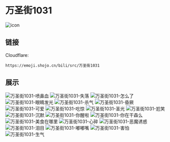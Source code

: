 # 万圣街1031
![icon](https://emoji.shojo.cn/bili/src/万圣街1031/icon.png)
## 链接
Cloudflare:
```
https://emoji.shojo.cn/bili/src/万圣街1031
```
## 展示
![万圣街1031-喷鼻血](https://emoji.shojo.cn/bili/src/万圣街1031/万圣街1031-喷鼻血.png)
![万圣街1031-失落](https://emoji.shojo.cn/bili/src/万圣街1031/万圣街1031-失落.png)
![万圣街1031-怎么了](https://emoji.shojo.cn/bili/src/万圣街1031/万圣街1031-怎么了.png)
![万圣街1031-眼睛发光](https://emoji.shojo.cn/bili/src/万圣街1031/万圣街1031-眼睛发光.png)
![万圣街1031-杀气](https://emoji.shojo.cn/bili/src/万圣街1031/万圣街1031-杀气.png)
![万圣街1031-昏厥](https://emoji.shojo.cn/bili/src/万圣街1031/万圣街1031-昏厥.png)
![万圣街1031-可爱](https://emoji.shojo.cn/bili/src/万圣街1031/万圣街1031-可爱.png)
![万圣街1031-吃惊](https://emoji.shojo.cn/bili/src/万圣街1031/万圣街1031-吃惊.png)
![万圣街1031-圣光](https://emoji.shojo.cn/bili/src/万圣街1031/万圣街1031-圣光.png)
![万圣街1031-尬笑](https://emoji.shojo.cn/bili/src/万圣街1031/万圣街1031-尬笑.png)
![万圣街1031-沉默](https://emoji.shojo.cn/bili/src/万圣街1031/万圣街1031-沉默.png)
![万圣街1031-你醒啦](https://emoji.shojo.cn/bili/src/万圣街1031/万圣街1031-你醒啦.png)
![万圣街1031-你在干森么](https://emoji.shojo.cn/bili/src/万圣街1031/万圣街1031-你在干森么.png)
![万圣街1031-美食在哪里](https://emoji.shojo.cn/bili/src/万圣街1031/万圣街1031-美食在哪里.png)
![万圣街1031-心碎](https://emoji.shojo.cn/bili/src/万圣街1031/万圣街1031-心碎.png)
![万圣街1031-恶魔诱惑](https://emoji.shojo.cn/bili/src/万圣街1031/万圣街1031-恶魔诱惑.png)
![万圣街1031-泪目](https://emoji.shojo.cn/bili/src/万圣街1031/万圣街1031-泪目.png)
![万圣街1031-嘟嘟嘴](https://emoji.shojo.cn/bili/src/万圣街1031/万圣街1031-嘟嘟嘴.png)
![万圣街1031-害怕](https://emoji.shojo.cn/bili/src/万圣街1031/万圣街1031-害怕.png)
![万圣街1031-生气](https://emoji.shojo.cn/bili/src/万圣街1031/万圣街1031-生气.png)
